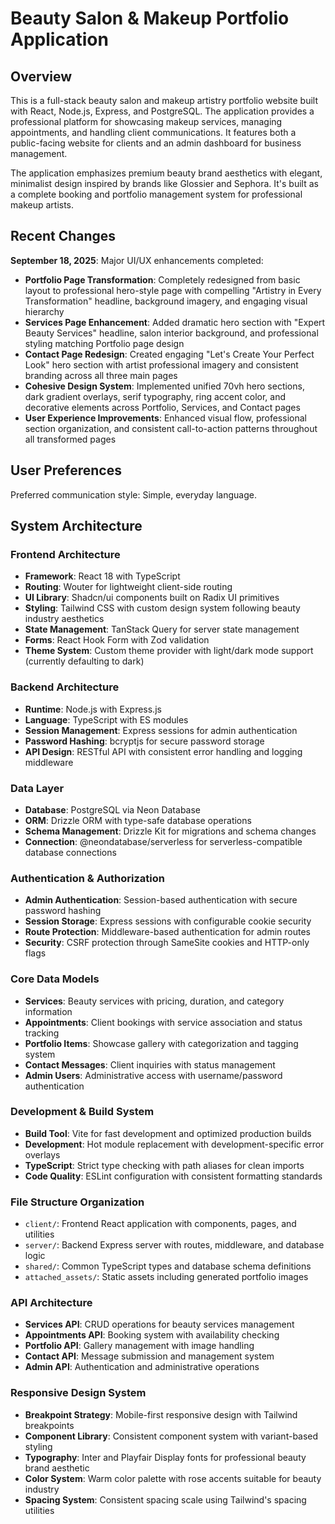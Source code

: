 # Beauty Salon & Makeup Portfolio Application

## Overview

This is a full-stack beauty salon and makeup artistry portfolio website built with React, Node.js, Express, and PostgreSQL. The application provides a professional platform for showcasing makeup services, managing appointments, and handling client communications. It features both a public-facing website for clients and an admin dashboard for business management.

The application emphasizes premium beauty brand aesthetics with elegant, minimalist design inspired by brands like Glossier and Sephora. It's built as a complete booking and portfolio management system for professional makeup artists.

## Recent Changes

**September 18, 2025**: Major UI/UX enhancements completed:
- **Portfolio Page Transformation**: Completely redesigned from basic layout to professional hero-style page with compelling "Artistry in Every Transformation" headline, background imagery, and engaging visual hierarchy
- **Services Page Enhancement**: Added dramatic hero section with "Expert Beauty Services" headline, salon interior background, and professional styling matching Portfolio page design
- **Contact Page Redesign**: Created engaging "Let's Create Your Perfect Look" hero section with artist professional imagery and consistent branding across all three main pages
- **Cohesive Design System**: Implemented unified 70vh hero sections, dark gradient overlays, serif typography, ring accent color, and decorative elements across Portfolio, Services, and Contact pages
- **User Experience Improvements**: Enhanced visual flow, professional section organization, and consistent call-to-action patterns throughout all transformed pages

## User Preferences

Preferred communication style: Simple, everyday language.

## System Architecture

### Frontend Architecture
- **Framework**: React 18 with TypeScript
- **Routing**: Wouter for lightweight client-side routing
- **UI Library**: Shadcn/ui components built on Radix UI primitives
- **Styling**: Tailwind CSS with custom design system following beauty industry aesthetics
- **State Management**: TanStack Query for server state management
- **Forms**: React Hook Form with Zod validation
- **Theme System**: Custom theme provider with light/dark mode support (currently defaulting to dark)

### Backend Architecture
- **Runtime**: Node.js with Express.js
- **Language**: TypeScript with ES modules
- **Session Management**: Express sessions for admin authentication
- **Password Hashing**: bcryptjs for secure password storage
- **API Design**: RESTful API with consistent error handling and logging middleware

### Data Layer
- **Database**: PostgreSQL via Neon Database
- **ORM**: Drizzle ORM with type-safe database operations
- **Schema Management**: Drizzle Kit for migrations and schema changes
- **Connection**: @neondatabase/serverless for serverless-compatible database connections

### Authentication & Authorization
- **Admin Authentication**: Session-based authentication with secure password hashing
- **Session Storage**: Express sessions with configurable cookie security
- **Route Protection**: Middleware-based authentication for admin routes
- **Security**: CSRF protection through SameSite cookies and HTTP-only flags

### Core Data Models
- **Services**: Beauty services with pricing, duration, and category information
- **Appointments**: Client bookings with service association and status tracking
- **Portfolio Items**: Showcase gallery with categorization and tagging system
- **Contact Messages**: Client inquiries with status management
- **Admin Users**: Administrative access with username/password authentication

### Development & Build System
- **Build Tool**: Vite for fast development and optimized production builds
- **Development**: Hot module replacement with development-specific error overlays
- **TypeScript**: Strict type checking with path aliases for clean imports
- **Code Quality**: ESLint configuration with consistent formatting standards

### File Structure Organization
- `client/`: Frontend React application with components, pages, and utilities
- `server/`: Backend Express server with routes, middleware, and database logic
- `shared/`: Common TypeScript types and database schema definitions
- `attached_assets/`: Static assets including generated portfolio images

### API Architecture
- **Services API**: CRUD operations for beauty services management
- **Appointments API**: Booking system with availability checking
- **Portfolio API**: Gallery management with image handling
- **Contact API**: Message submission and management system
- **Admin API**: Authentication and administrative operations

### Responsive Design System
- **Breakpoint Strategy**: Mobile-first responsive design with Tailwind breakpoints
- **Component Library**: Consistent component system with variant-based styling
- **Typography**: Inter and Playfair Display fonts for professional beauty brand aesthetic
- **Color System**: Warm color palette with rose accents suitable for beauty industry
- **Spacing System**: Consistent spacing scale using Tailwind's spacing utilities